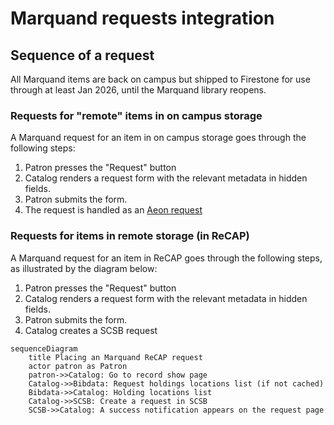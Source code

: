 # Marquand requests integration

## Sequence of a request
All Marquand items are back on campus but shipped to Firestone for use through at least Jan 2026, until the Marquand library reopens.

### Requests for "remote" items in on campus storage
A Marquand request for an item in on campus storage goes through the following steps:

1. Patron presses the "Request" button
1. Catalog renders a request form with the relevant metadata in hidden fields.
1. Patron submits the form.
1. The request is handled as an [Aeon request](aeon.md)

### Requests for items in remote storage (in ReCAP)
A Marquand request for an item in ReCAP goes through the following steps, as illustrated by the diagram below:

1. Patron presses the "Request" button
1. Catalog renders a request form with the relevant metadata in hidden fields.
1. Patron submits the form.
1. Catalog creates a SCSB request

```mermaid
sequenceDiagram
    title Placing an Marquand ReCAP request
    actor patron as Patron
    patron->>Catalog: Go to record show page
    Catalog->>Bibdata: Request holdings locations list (if not cached)
    Bibdata->>Catalog: Holding locations list
    Catalog->>SCSB: Create a request in SCSB
    SCSB->>Catalog: A success notification appears on the request page
```
